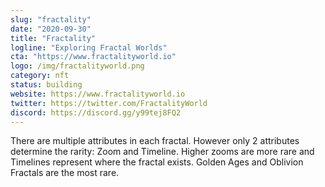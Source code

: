 ```yaml
---
slug: "fractality"
date: "2020-09-30"
title: "Fractality"
logline: "Exploring Fractal Worlds"
cta: "https://www.fractalityworld.io"
logo: /img/fractalityworld.png
category: nft
status: building
website: https://www.fractalityworld.io
twitter: https://twitter.com/FractalityWorld
discord: https://discord.gg/y99tej8FQ2
---
```


There are multiple attributes in each fractal. However only 2 attributes determine the rarity: Zoom and Timeline.
Higher zooms are more rare and Timelines represent where the fractal exists. Golden Ages and Oblivion Fractals are the most rare.
